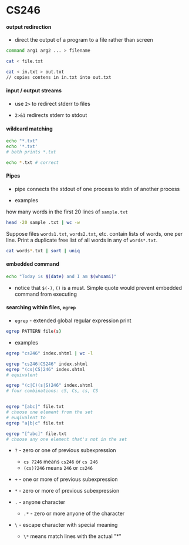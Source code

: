 # CS246

#### output redirection
- direct the output of a program to a file rather than screen

```bash
command arg1 arg2 ... > filename
```

```bash
cat < file.txt

cat < in.txt > out.txt
// copies contens in in.txt into out.txt

```


#### input / output streams

- use `2>` to redirect stderr to files

- `2>&1` redirects stderr to stdout

#### wildcard matching

```bash
echo "*.txt"
echo '*.txt'
# both prints *.txt

echo *.txt # correct
```

#### Pipes
- pipe connects the stdout of one process to stdin of another process

- examples

how many words in the first 20 lines of `sample.txt`
```bash
head -20 sample .txt | wc -w
```


Suppose files `words1.txt`, `words2.txt`, etc. contain lists of words, one per line. Print a duplicate free list of all words in any of `words*.txt`.
```bash
cat words*.txt | sort | uniq
```

#### embedded command

```bash
echo "Today is $(date) and I am $(whoami)"
```

- notice that `$(-)`, `()` is a must. Simple quote would prevent embedded command from executing


#### searching within files, `egrep`

- `egrep` - extended global regular expression print
```bash
egrep PATTERN file(s)
```

- examples

```bash
egrep "cs246" index.shtml | wc -l

egrep "cs246|CS246" index.shtml
egrep "(cs|CS)246" index.shtml
# equivalent

egrep "(c|C)(s|S)246" index.shtml
# four combinations: cS, Cs, cs, CS 


egrep "[abc]" file.txt 
# choose one element from the set
# euqivalent to
egrep "a|b|c" file.txt

egrep "[^abc]" file.txt
# choose any one element that's not in the set

```
- `?` - zero or one of previous subexpression
	- `cs ?246` means `cs246` or `cs 246`
	- `(cs)?246` means `246` or `cs246` 

- `+` - one or more of previous subexpression

- `*` - zero or more of previous subexpression

- `.` - anyone character
	- `.*` - zero or more anyone of the character

- `\` - escape character with special meaning 
	- `\*` means match lines with the actual "\*"





















